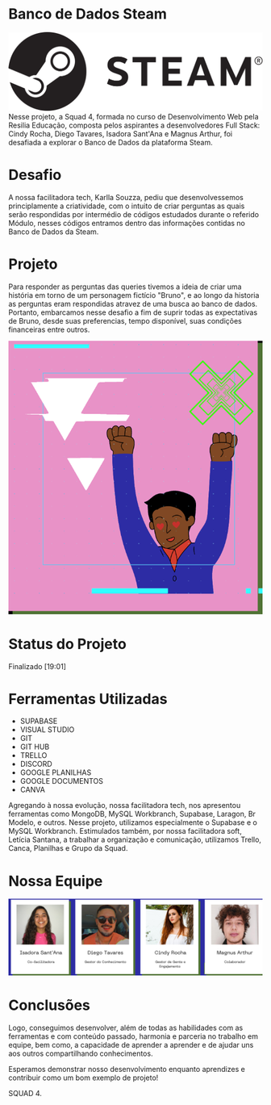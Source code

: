 # Banco de Dados Steam
<img src="imagens/steam-logo-2.png">
Nesse projeto, a Squad 4, formada no curso de Desenvolvimento Web pela Resilia Educação, composta pelos aspirantes a desenvolvedores Full Stack: Cindy Rocha, Diego Tavares, Isadora Sant'Ana e Magnus Arthur, foi desafiada a explorar o Banco de Dados da plataforma Steam.

# Desafio 
A nossa facilitadora tech, Karlla Souzza, pediu que desenvolvessemos principlamente a criatividade, com o intuito de criar perguntas as quais serão respondidas por intermédio de códigos estudados durante o referido Módulo, nesses códigos entramos dentro das informações contidas no Banco de Dados da Steam.

# Projeto 
Para responder as perguntas das queries tivemos a ideia de criar uma história em torno de um personagem fictício "Bruno", e ao longo da historia as perguntas eram respondidas atravez de uma busca ao banco de dados. Portanto, embarcamos nesse desafio a fim de suprir todas as expectativas de Bruno, desde suas preferencias, tempo disponível, suas condições financeiras entre outros.


<img src="imagens/person.png">

# Status do Projeto 
Finalizado
[19:01]
# Ferramentas Utilizadas 
- SUPABASE
- VISUAL STUDIO
- GIT
- GIT HUB
- TRELLO
- DISCORD
- GOOGLE PLANILHAS
- GOOGLE DOCUMENTOS
- CANVA
<p>
Agregando à nossa evolução, nossa facilitadora tech, nos apresentou ferramentas como MongoDB, MySQL Workbranch, Supabase, Laragon, Br Modelo, e outros. Nesse projeto, utilizamos especialmente o Supabase e o MySQL Workbranch. Estimulados também, por nossa facilitadora soft, Letícia Santana, a trabalhar a organização e comunicação, utilizamos Trello, Canca, Planilhas e Grupo da Squad.
</p>

# Nossa Equipe 
<img src=imagens/time.png>



# Conclusões 
Logo, conseguimos desenvolver, além de todas as habilidades com as ferramentas e com conteúdo passado, harmonia e parceria no trabalho em equipe, bem como, a capacidade de aprender a aprender e de ajudar uns aos outros compartilhando conhecimentos.

Esperamos demonstrar nosso desenvolvimento enquanto aprendizes e contribuir como um bom exemplo de projeto!
<p>SQUAD 4.</p>
